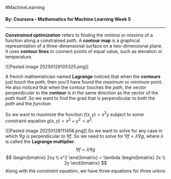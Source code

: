 #MachineLearning 
#### By: Coursera - Mathematics for Machine Learning Week 5
---
***Constrained optimization*** refers to finding the *minima* or *maxima* of a function along a constrained *path*. A **contour map** is a graphical representation of a three-dimensional surface on a two-dimensional plane. It uses **contour lines** to connect points of equal value, such as elevation or temperature. 

![[Pasted image 20250128105325.png]]

A french mathematician named **Lagrange** noticed that when the **contours** just *touch* the *path*, then you'll have found the *maximum* or *minimum* point. He also noticed that when the contour touches the *path*, the vector perpendicular to the **contour** is in the same direction as the vector of the *path* itself. So we want to find the grad that is perpendicular to both the *path* and the *function*.

So we want to maximize the function $f(x,y) = x^2y$ subject to some constraint equation $g(x,y)=x^2+y^2=a^2$.

![[Pasted image 20250128111456.png]]
So we want to solve for any case in which $\nabla g$ is perpendicular to $\nabla f$. So we need to solve for $\nabla f=\lambda \nabla g$, where $\lambda$ is called the **Lagrange multiplier**.
$$
\nabla f=\lambda\nabla g
$$
$$
\begin{bmatrix}
2xy \\
x^2
\end{bmatrix} = \lambda \begin{bmatrix}
2x \\
2y
\end{bmatrix}
$$
Along with the *constraint equation*, we have three equations for three unkno